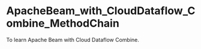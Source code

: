 # ApacheBeam_with_CloudDataflow_Combine_MethodChain
To learn Apache Beam with Cloud Dataflow Combine.
